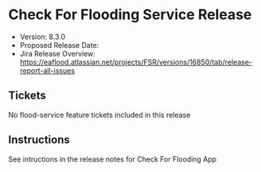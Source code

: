 # Check For Flooding Service Release

* Version: 8.3.0
* Proposed Release Date: 
* Jira Release Overview: https://eaflood.atlassian.net/projects/FSR/versions/16850/tab/release-report-all-issues

## Tickets


  No flood-service feature tickets included in this release


## Instructions

See intructions in the release notes for Check For Flooding App
